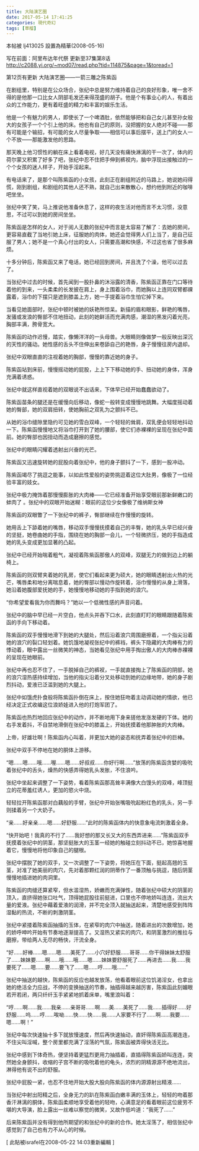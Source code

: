 ```yaml
---
title: 大陆演艺圈
date: 2017-05-14 17:41:25
categories: 現代奇幻
tags: [草榴]
---
```

本帖被 lj413025 設置為精華(2008-05-16)

写在前面：阿里布达年代祭  更新至37集第8话
http://c2088.yi.org/~mod07/read.php?tid=114875&page=1&toread=1



第12页有更新
大陆演艺圈——一箭三雕之陈紫函

在剧组里，特别是在公众场合，张纪中总是努力维持着自己的良好形象，唯一舍不得的是他那一口比女人阴部毛发还来得茂盛的胡子。他是个有事业心的人，有着出众的工作能力，更有着旺盛的精力和丰富的娱乐生活。

他是一个有魅力的男人，即使长了一个啤酒肚，依然能够把和自己女儿甚至孙女般大的女孩子一个个引上他的床。他也有自己的原则，没把握的女人绝对不碰——那有可能是个输招，有可能的女人尽量争取——相信可以事后摆平，送上门的女人一个不放——那能激发他的思路。

那天晚上他习惯性的躺在床上看着电视，好几天没有痛快淋漓的干一次了，体内的荷尔蒙又积累了好多了吧，张纪中忍不住把手伸到裤衩内，脑中浮现出接触过的一个个女孩的迷人样子，开始手淫起来。

有电话来了，是那个叫陈紫函的小女孩，此刻正在剧组附近的马路上，她说她闷得慌，刚到剧组，和剧组的其他人还不熟，就自己出来散散心，想约他到附近的咖啡吧坐坐。

张纪中笑了笑，马上推说他准备休息了，这样的夜生活对他而言不太习惯，没意思，不过可以到她的房间坐坐。

陈紫函是怎样的女人，对于阅人无数的张纪中而言是太容易了解了：去她的房间，更容易直截了当地引她上床，征服她的肉体，她还会觉得男人们上当了，是自己征服了男人；她不是一个真心付出的女人，只需要高潮和快感，不过这也省了很多麻烦。

十多分钟后，陈紫函又来了电话，她已经回到房间，并且洗了个澡，他可以过去了。

当张纪中过去的时候，首先闻到一股扑鼻的沐浴露的清香，陈紫函正靠在门口等待着他的到来，一头柔柔的长发披在肩上，身上围着浴巾，而她胸以上连同双臂都祼露着，浴巾的下摆只是遮到膝盖上方，她一手提着浴巾生怕它掉下来。

当看见她面部时，张纪中顿时被她的妖艳所惊呆。新描的眉和眼影，鲜艳的嘴唇，发骚或发浪的臀部不住地扭动，此刻的她鲜活而充满肉感，潮湿的黑发闪着光亮，胸部丰满，胯骨宽大。

陈紫函的动作迟慢，踏实，像懒洋洋的一头母兽。大眼睛则像做梦一般反映出深沉的天性的骚动。她性感的舌头不住伸出来卷舔自己的艳唇，身子慢慢往房内退却。

张纪中双眼直直的注视着她的胸部，慢慢的靠近她的身子。

陈紫函站到床前，慢慢摇动她的屁股，上上下下移动她的手、扭动她的身体，浑身充满着诱惑。

张纪中就这样直视着她的双眼说不出话来，下体早已经开始蠢蠢欲动了。

陈紫函苗条的腿还是在缓慢向后移动，像蛇一般转变成慢慢地跳舞。大幅度摇动着她的臀部，她的双肩扭转，使她胸前之双乳为之颤抖不已。

从她的浴巾缝隙里隐约可见她的雪白双峰，一个轻轻的耸肩，双乳便会轻轻地抖动一下。陈紫函慢慢地又将浴巾打开到了她的腰部，使它们赤裸裸的呈现在张纪中面前。她的臀部也因扭动而造成磨擦的感觉。

张纪中的眼睛闪耀着透射出兴奋的光芒。

陈紫函又迅速旋转她的屁股向着张纪中，他的身子颤抖了一下，感到一股冲动。

陈紫函竭尽了挑逗之能事，以如此性爱般的姿势挑逗着这位大肚男，像极了一位经验丰富的妓女。

张纪中极力掩饰着那慢慢膨胀的大肉棒——它已经准备开始享受眼前那新鲜嫩口的蚌肉了 。张纪中的双眼开始迷糊：眼前的这位少女像极了维纳斯女神

陈紫函的双眼瞥了一下张纪中的裤子，臀部继续在作慢慢的旋转。

她用舌上下舔着她的嘴唇，移动双手慢慢抚摸着自己的丰臀，她的乳头早已经兴奋的坚挺，她卷曲她的手指，围绕在她的胸部一会儿，一个轻微挤压，她的手指造成她的乳头变成更加显著的凸起。

张纪中已经开始喘着粗气，凝视着陈紫函那傲人的双峰，双腿无力的做到边上的躺椅上。

陈紫函的则双臂夹着她的乳房，使它们看起来更为硕大，她的眼睛透射出火热的光芒，嘴唇柔和地分离喘息着，她的臀部以慢动作旋转着，浴巾慢慢的从身上滑落，她沿着她腹部爱抚她的手，她慢慢地移动她的手指到她的浪穴。

“你希望爱看我为你而舞吗？”她以一个低微性感的声音问着。

张纪中的脑中早已经一片空白，他点头并吞下口水，此刻直盯盯的眼睛跟随着陈紫函的手向下移动着。

陈紫函的双手慢慢地滑下到她的大腿处，然后沿着浪穴周围磨擦着，一个指尖沿着她的浪穴的裂口轻划着。她饥饿地凝视张纪中的裤裆，裤头下隐藏的大肉棒有力的悸动着，眼中露出一丝微笑的神态，当她看见张纪中用手掏出傲人的大肉棒赤裸裸的呈现在她眼前。

张纪中再也忍不住了，一手脱掉自己的裤衩，一手就直接掏上了陈紫函的阴部，她的浪穴湿热感持续增加，当他的指尖沿着分叉处移动到她的边缘地带，她的身子剧烈抖动，爱液已泛滥到她的大腿上。

张纪中如饿虎扑食般将陈紫函扑倒在床上，按住她狂吻着主动调动她的情欲，他已经决定正式收编这位浪娇娃进入他的打炮军团了。

陈紫函也热烈地回应张纪中的动作，并不断地用下身来搓他发涨发硬的下体。她的右手发着抖，不自禁地滑倒在张纪中的膝盖上，开始抚摸着他那肿胀的大肉棒。

上帝，好雄壮啊！陈紫函内心叫着，并更加大她的姿态和抚弄着张纪中的巨棒。

张纪中双手不停地在她的胴体上游移。

“嗯……嗯……哦……喔……嗯……好叔叔……你好行啊……”放荡的陈紫函贪婪的吸吮着张纪中的舌头，燥热的快感弄得她乳头发胀，不住浪吟。

张纪中坐起来调整了一下姿势，看着陈紫函那高耸丰满像大白馒头的双峰，峰顶挺立的花蒂羞红诱人，更加的慾火中烧。

轻轻拉开陈紫函那对白藕般的手臂，张纪中开始张嘴吸吮起粉红色的乳头，另一手则揉着另一个大奶子。

“亲……好亲亲……嗯……好舒服……”此时的陈紫函体内的快意象电流刺激着全身。

“快开始吧！我真的不行了……我好想的那又长又大的东西弄进来……”陈紫函双手抚摸着张纪中的阴茎，那坚挺胀大的玉茎一经她的触碰立刻抖动不已，她惊喜地握着它，慢慢地将他印象自己的腿根。

张纪中摆脱了她的双手，又一次调整了一下姿势，将她压在下面，挺起高翘的玉茎，对准了她美丽的肉穴，先对着那颗红润的阴蒂作了一番顶触与挑逗，随后阴茎慢慢地插进她的肉洞里。

陈紫函的肉缝还算紧窄，但水滥湿热，娇嫩而充满弹性，随着张纪中硕大的阴茎的顶入，直挤得她张口吐气，顶得她屁股往前挺进，口里也不停地娇叫连连，流出大量的爱液。张纪中藉着爱液的润滑，并不完全顶入就抽送起来，清楚地感受到阵阵湿黏的热流，不断的刺激阴茎。

张纪中紧搂着陈紫函抽搐的玉体，在紧窄的肉穴中抽送，随着进出的次数增加，她的娇呼呻吟开始有节奏地逐渐提高了。又湿热又紧实的肉穴，和阴茎激烈的推拉与磨擦，带给两人无尽的畅快，汗流全身。

“好……好棒……嗯……嗯……美死了……小穴好舒服……哥哥……你干得妹妹太舒服了……妹妹要……啊……哦……哦……嗯……妹妹要舒服死了……再进去……我……我要死了……嗯……要……要飞了……嗯……哼……哦……”

张纪中抽送的越快，陈紫函的反应也越发放荡，他看着眼前这位饥渴淫女，也拿出她的绝活全力应战，不停的变换抽送的节奏，抽插得越来越厉害，陈紫函此刻媚眼若开若闭，两只纤纤玉手紧紧地抓着床单，嘴里浪叫着：

“哼……啊……我……我亲……亲哥哥……啊……美……美死了……我……插得好……好舒服……呜……哼……唉呦……快……快……我……人家要不行了……啊……我要……嗯……啊！”

张纪中每次快速抽十多下就放慢速度，然后再快速抽动，直奸得陈紫函高潮连连，不住尖叫淫喊，整个房里都充满了淫荡的气氛，陈紫函被弄得快活无比。

张纪中感到下体奇热，便坚持着更猛烈更用力抽插着，直插得陈紫函娇叫连连，突然她全身颤抖，收缩的子宫不断的吸吮着他的龟头，浓烈的阴精源源不绝地流出，淋得他有说不出的舒服。

张纪中屁股一紧，也忍不住地开始大股大股向陈紫函的体内源源射出精液……

当张纪中射出阳精之后，全身无力的趴在陈紫函白嫩丰满的玉体上，轻轻的吻着那香汗淋漓的胴体，陈紫函柔顺地享受着他的轻吻，心满意足的看着眼前这位疲劳不堪的大导演，脸上露出一丝难以察觉的微笑，又故作低吟道：“我死了……”

后来陈紫函并没有得到他所期望的和张纪中的新的合作。她太淫荡了，相信张纪中感觉到了自己也有力不从心的时候。





[ 此貼被israfel在2008-05-22 14:03重新編輯 ]
